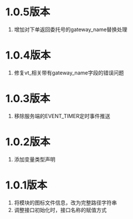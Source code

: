 # 1.0.5版本

1. 增加对下单返回委托号的gateway_name替换处理

# 1.0.4版本

1. 修复vt_相关带有gateway_name字段的错误问题

# 1.0.3版本

1. 移除服务端的EVENT_TIMER定时事件推送

# 1.0.2版本

1. 添加变量类型声明

# 1.0.1版本

1. 将模块的图标文件信息，改为完整路径字符串
2. 调整接口初始化时，接口名称的赋值方式
